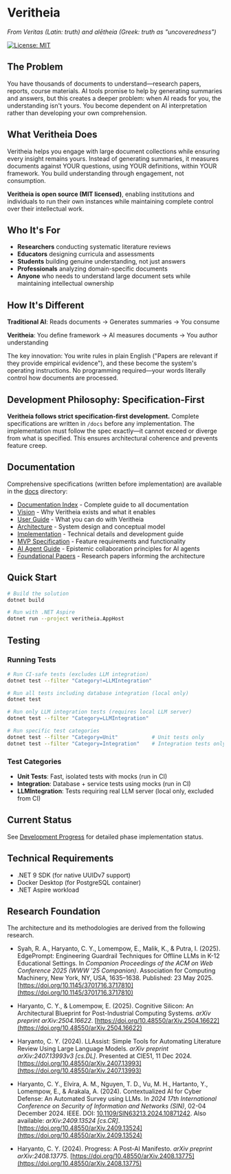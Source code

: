 # Veritheia

*From Veritas (Latin: truth) and alētheia (Greek: truth as "uncoveredness")*

[![License: MIT](https://img.shields.io/badge/License-MIT-yellow.svg)](https://opensource.org/licenses/MIT)

## The Problem

You have thousands of documents to understand—research papers, reports, course materials. AI tools promise to help by generating summaries and answers, but this creates a deeper problem: when AI reads for you, the understanding isn't yours. You become dependent on AI interpretation rather than developing your own comprehension.

## What Veritheia Does

Veritheia helps you engage with large document collections while ensuring every insight remains yours. Instead of generating summaries, it measures documents against YOUR questions, using YOUR definitions, within YOUR framework. You build understanding through engagement, not consumption.

**Veritheia is open source (MIT licensed)**, enabling institutions and individuals to run their own instances while maintaining complete control over their intellectual work.

## Who It's For

- **Researchers** conducting systematic literature reviews
- **Educators** designing curricula and assessments
- **Students** building genuine understanding, not just answers
- **Professionals** analyzing domain-specific documents
- **Anyone** who needs to understand large document sets while maintaining intellectual ownership

## How It's Different

**Traditional AI**: Reads documents → Generates summaries → You consume

**Veritheia**: You define framework → AI measures documents → You author understanding

The key innovation: You write rules in plain English ("Papers are relevant if they provide empirical evidence"), and these become the system's operating instructions. No programming required—your words literally control how documents are processed.

## Development Philosophy: Specification-First

**Veritheia follows strict specification-first development.** Complete specifications are written in `/docs` before any implementation. The implementation must follow the spec exactly—it cannot exceed or diverge from what is specified. This ensures architectural coherence and prevents feature creep.

## Documentation

Comprehensive specifications (written before implementation) are available in the [docs](docs/) directory:

- [Documentation Index](docs/README.md) - Complete guide to all documentation
- [Vision](docs/01-VISION.md) - Why Veritheia exists and what it enables
- [User Guide](docs/02-USER-GUIDE.md) - What you can do with Veritheia
- [Architecture](docs/03-ARCHITECTURE.md) - System design and conceptual model
- [Implementation](docs/04-IMPLEMENTATION.md) - Technical details and development guide
- [MVP Specification](docs/05-MVP-SPECIFICATION.md) - Feature requirements and functionality
- [AI Agent Guide](docs/14-AI-AGENT-GUIDE.md) - Epistemic collaboration principles for AI agents
- [Foundational Papers](docs/papers/) - Research papers informing the architecture


## Quick Start

```bash
# Build the solution
dotnet build

# Run with .NET Aspire
dotnet run --project veritheia.AppHost
```

## Testing

### Running Tests

```bash
# Run CI-safe tests (excludes LLM integration)
dotnet test --filter "Category!=LLMIntegration"

# Run all tests including database integration (local only)
dotnet test

# Run only LLM integration tests (requires local LLM server)
dotnet test --filter "Category=LLMIntegration"

# Run specific test categories
dotnet test --filter "Category=Unit"           # Unit tests only
dotnet test --filter "Category=Integration"    # Integration tests only
```

### Test Categories
- **Unit Tests**: Fast, isolated tests with mocks (run in CI)
- **Integration**: Database + service tests using mocks (run in CI)  
- **LLMIntegration**: Tests requiring real LLM server (local only, excluded from CI)

## Current Status

See [Development Progress](development/PROGRESS.md) for detailed phase implementation status.

## Technical Requirements

- .NET 9 SDK (for native UUIDv7 support)
- Docker Desktop (for PostgreSQL container)
- .NET Aspire workload

## Research Foundation

The architecture and its methodologies are derived from the following research.

- Syah, R. A., Haryanto, C. Y., Lomempow, E., Malik, K., & Putra, I. (2025). EdgePrompt: Engineering Guardrail Techniques for Offline LLMs in K-12 Educational Settings. In *Companion Proceedings of the ACM on Web Conference 2025 (WWW '25 Companion)*. Association for Computing Machinery, New York, NY, USA, 1635–1638. Published: 23 May 2025. [https://doi.org/10.1145/3701716.3717810](https://doi.org/10.1145/3701716.3717810)

- Haryanto, C. Y., & Lomempow, E. (2025). Cognitive Silicon: An Architectural Blueprint for Post-Industrial Computing Systems. *arXiv preprint arXiv:2504.16622*. [https://doi.org/10.48550/arXiv.2504.16622](https://doi.org/10.48550/arXiv.2504.16622)

- Haryanto, C. Y. (2024). LLAssist: Simple Tools for Automating Literature Review Using Large Language Models. *arXiv preprint arXiv:2407.13993v3 [cs.DL]*. Presented at CIE51, 11 Dec 2024. [https://doi.org/10.48550/arXiv.2407.13993](https://doi.org/10.48550/arXiv.2407.13993)

- Haryanto, C. Y., Elvira, A. M., Nguyen, T. D., Vu, M. H., Hartanto, Y., Lomempow, E., & Arakala, A. (2024). Contextualized AI for Cyber Defense: An Automated Survey using LLMs. In *2024 17th International Conference on Security of Information and Networks (SIN)*, 02-04 December 2024. IEEE. DOI: [10.1109/SIN63213.2024.10871242](https://doi.org/10.1109/SIN63213.2024.10871242). Also available: *arXiv:2409.13524 [cs.CR]*. [https://doi.org/10.48550/arXiv.2409.13524](https://doi.org/10.48550/arXiv.2409.13524)

- Haryanto, C. Y. (2024). Progress: A Post-AI Manifesto. *arXiv preprint arXiv:2408.13775*. [https://doi.org/10.48550/arXiv.2408.13775](https://doi.org/10.48550/arXiv.2408.13775)

